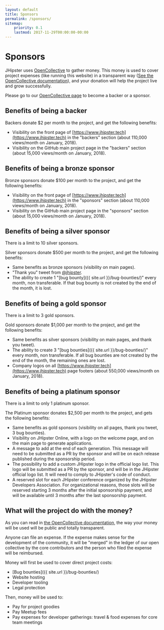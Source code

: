 ```yaml
---
layout: default
title: Sponsors
permalink: /sponsors/
sitemap:
    priority: 0.1
    lastmod: 2017-11-29T00:00:00-00:00
---
```

# <i class="fa fa-usd"></i> Sponsors

JHipster uses [OpenCollective](https://opencollective.com/generator-jhipster) to gather money. This money is used to cover project expenses (like running this website) in a transparent way ([See the OpenCollective documentation](https://opencollective.com/how-it-works)), and your donation will help the project live and grow successfully.

Please go to our [OpenCollective page](https://opencollective.com/generator-jhipster) to become a backer or a sponsor.

## Benefits of being a backer

Backers donate $2 per month to the project, and get the following benefits:

- Visibility on the front page of [https://www.jhipster.tech](https://www.jhipster.tech) in the "backers" section (about 110,000 views/month on January, 2018).
- Visibility on the GitHub main project page in the "backers" section (about 15,000 views/month on January, 2018).

## Benefits of being a bronze sponsor

Bronze sponsors donate $100 per month to the project, and get the following benefits:

- Visibility on the front page of [https://www.jhipster.tech](https://www.jhipster.tech) in the "sponsors" section (about 110,000 views/month on January, 2018).
- Visibility on the GitHub main project page in the "sponsors" section (about 15,000 views/month on January, 2018).

## Benefits of being a silver sponsor

There is a limit to 10 silver sponsors.

Silver sponsors donate $500 per month to the project, and get the following benefits:

- Same benefits as bronze sponsors (visibility on main pages).
- "Thank you" tweet from [@jhipster](https://twitter.com/jhipster).
- The ability to create 1 "[bug bounty]({{ site.url }}/bug-bounties/)" every month, non transferable. If that bug bounty is not created by the end of the month, it is lost.

## Benefits of being a gold sponsor

There is a limit to 3 gold sponsors.

Gold sponsors donate $1,000 per month to the project, and get the following benefits:

- Same benefits as silver sponsors (visibility on main pages, and thank you tweet).
- The ability to create 3 "[bug bounties]({{ site.url }}/bug-bounties/)" every month, non transferable. If all bug bounties are not created by the end of the month, the remaining ones are lost.
- Company logos on all [https://www.jhipster.tech](https://www.jhipster.tech) page footers (about 550,000 views/month on January, 2018).

## Benefits of being a platinum sponsor

There is a limit to only 1 platinum sponsor.

The Platinum sponsor donates $2,500 per month to the project, and gets the following benefits:

- Same benefits as gold sponsors (visibility on all pages, thank you tweet, 3 bug bounties).
- Visibility on JHipster Online, with a logo on the welcome page, and on the main page to generate applications.
- A message to add at the end of each generation. This message will need to be submitted as a PR by the sponsor and will be on each release published during the sponsorship period.
- The possibility to add a custom JHipster logo in the official logo list. This logo will be submitted as a PR by the sponsor, and will be in the JHipster official logo list. It will need to comply to JHipster's code of conduct.
- A reserved slot for each JHipster conference organized by the JHipster Developers Association. For organizational reasons, those slots will be reserved starting 3 months after the initial sponsorship payment, and will be available until 3 months after the last sponsorship payment.

## What will the project do with the money?

As you can read in [the OpenCollective documentation](https://docs.opencollective.com), the way your money will be used will be public and totally transparent.

Anyone can file an expense. If the expense makes sense for the development of the community, it will be "merged" in the ledger of our open collective by the core contributors and the person who filed the expense will be reimbursed.

Money will first be used to cover direct project costs:

- [Bug bounties]({{ site.url }}/bug-bounties/)
- Website hosting
- Developer tooling
- Legal protection

Then, money will be used to:

- Pay for project goodies
- Pay Meetup fees
- Pay expenses for developer gatherings: travel & food expenses for core team meetings
